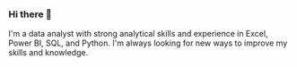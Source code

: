 ### Hi there 👋

I'm a data analyst with strong analytical skills and experience in Excel, Power BI, SQL, and Python. I'm always looking for new ways to improve my skills and knowledge.
<!--
**moakwarandu/moakwarandu** is a ✨ _special_ ✨ repository because its `README.md` (this file) appears on your GitHub profile.

* **Data Visualization:** Microsoft Excel, Power BI, Tableau
* **Databases:** SQL (MySQL, PostgreSQL, Microsoft SQL Server)
* **Data Manipulation:** Data cleaning, transformation, wrangling and mining.
* **Programming Languages:** Python (including libraries like pandas, NumPy, Matplotlib)

* **Experience:** Data analysis for marketing campaigns, customer churn prediction, social media sentiment analysis
* **Looking for:** Collaborations on interesting data analysis projects
* **Let's chat:** [](mailto:moakwarandu@gmail.com)
* **Fun fact:** I can speak three languages fluently!
Here are some ideas to get you started:

- 🔭 I’m currently working on ...
- 🌱 I’m currently learning ...
- 👯 I’m looking to collaborate on ...
- 🤔 I’m looking for help with ...
- 💬 Ask me about ...
- 📫 How to reach me: ...
- 😄 Pronouns: ...
- ⚡ Fun fact: ...
-->
